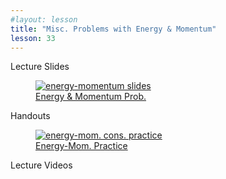 ```yaml
---
#layout: lesson
title: "Misc. Problems with Energy & Momentum"
lesson: 33
---
```


<div class="heading3"> Lecture Slides </div>

<div class="thumb_container">

  <a href="https://drive.google.com/file/d/1bPR92oTzefi3k5KEMTiLWMcLFh1pbutW/view" target="_blank">
    <figure class="thumblink">
      <img class="thumblink-img" src="{{site.baseurl}}/images/thumbs/L33.png" alt="energy-momentum slides" >
      <figcaption class="thumblink-caption"> Energy & Momentum Prob. </figcaption>
    </figure>
  </a>

</div>


<div class="heading3">
  Handouts
</div>

<div class="thumb_container">

  <a href="{{site.baseurl}}/handouts/h33_EnergyMomentum.pdf" target="_blank">
    <figure class="thumblink">
      <img class="thumblink-img-portrait" src="{{site.baseurl}}/images/thumbs/H33.png" alt="energy-mom. cons. practice" >
      <figcaption class="thumblink-caption"> Energy-Mom. Practice </figcaption>
    </figure>
  </a>

</div>


<div class="heading3">
  Lecture Videos
</div>

